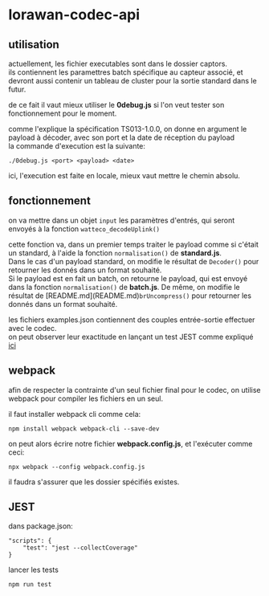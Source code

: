 # lorawan-codec-api

## utilisation

<p>actuellement, les fichier executables sont dans le dossier captors. <br>
ils contiennent les paramettres batch spécifique au capteur associé, et devront aussi contenir un tableau de cluster pour la sortie standard dans le futur. </p>

<p>de ce fait il vaut mieux utiliser le <strong>0debug.js</strong> si l'on veut tester son fonctionnement pour le moment.<br>
</p>

<p>comme l'explique la spécification TS013-1.0.0, on donne en argument le payload à décoder, avec son port et la date de réception du payload<br>
la commande d'execution est la suivante:</p>

    ./0debug.js <port> <payload> <date>

<p>ici, l'execution est faite en locale, mieux vaut mettre le chemin absolu.</p>

## fonctionnement

<p>on va mettre dans un objet <code>input</code> les paramètres d'entrés, qui seront envoyés à la fonction <code>watteco_decodeUplink()</code></p>

<p>cette fonction va, dans un premier temps traiter le payload comme si c'était un standard, à l'aide la fonction <code>normalisation()</code> de <strong>standard.js</strong>.<br>
Dans le cas d'un payload standard, on modifie le résultat de <code>Decoder()</code> pour retourner les donnés dans un format souhaité.<br>
Si le payload est en fait un batch, on retourne le payload, qui est envoyé dans la fonction <code>normalisation()</code> de <strong>batch.js</strong>.
De même, on modifie le résultat de [README.md](README.md)<code>brUncompress()</code> pour retourner les donnés dans un format souhaité.</p> 

les fichiers examples.json contiennent des couples entrée-sortie effectuer avec le codec.<br>
on peut observer leur exactitude en lançant un test JEST comme expliqué [ici](#jest) 

## webpack 

<p>afin de respecter la contrainte d'un seul fichier final pour le codec, on utilise webpack pour compiler les fichiers en un seul.</p>

<p>il faut installer webpack cli comme cela:</p>

    npm install webpack webpack-cli --save-dev

<p>on peut alors écrire notre fichier <strong>webpack.config.js</strong>, et l'exécuter comme ceci:</p>

    npx webpack --config webpack.config.js

<p>il faudra s'assurer que les dossier spécifiés existes.</p>

## JEST
<p>dans package.json:</p>

    "scripts": {
        "test": "jest --collectCoverage"
    }

<p> lancer les tests</p>

    npm run test